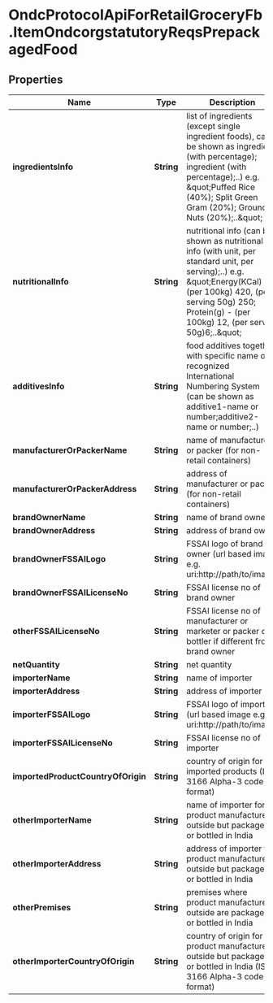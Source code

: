 # OndcProtocolApiForRetailGroceryFb.ItemOndcorgstatutoryReqsPrepackagedFood

## Properties
Name | Type | Description | Notes
------------ | ------------- | ------------- | -------------
**ingredientsInfo** | **String** | list of ingredients (except single ingredient foods), can be shown as ingredient (with percentage); ingredient (with percentage);..) e.g. \&quot;Puffed Rice (40%); Split Green Gram (20%); Ground Nuts (20%);..\&quot; | [optional] 
**nutritionalInfo** | **String** | nutritional info (can be shown as nutritional info (with unit, per standard unit, per serving);..) e.g. \&quot;Energy(KCal) - (per 100kg) 420, (per serving 50g) 250; Protein(g) - (per 100kg) 12, (per serving 50g)6;..\&quot; | [optional] 
**additivesInfo** | **String** | food additives together with specific name or recognized International Numbering System (can be shown as additive1-name or number;additive2-name or number;..) | [optional] 
**manufacturerOrPackerName** | **String** | name of manufacturer or packer (for non-retail containers) | [optional] 
**manufacturerOrPackerAddress** | **String** | address of manufacturer or packer (for non-retail containers) | [optional] 
**brandOwnerName** | **String** | name of brand owner | [optional] 
**brandOwnerAddress** | **String** | address of brand owner | [optional] 
**brandOwnerFSSAILogo** | **String** | FSSAI logo of brand owner (url based image e.g. uri:http://path/to/image) | [optional] 
**brandOwnerFSSAILicenseNo** | **String** | FSSAI license no of brand owner | [optional] 
**otherFSSAILicenseNo** | **String** | FSSAI license no of manufacturer or marketer or packer or bottler if different from brand owner | [optional] 
**netQuantity** | **String** | net quantity | [optional] 
**importerName** | **String** | name of importer | [optional] 
**importerAddress** | **String** | address of importer | [optional] 
**importerFSSAILogo** | **String** | FSSAI logo of importer (url based image e.g. uri:http://path/to/image) | [optional] 
**importerFSSAILicenseNo** | **String** | FSSAI license no of importer | [optional] 
**importedProductCountryOfOrigin** | **String** | country of origin for imported products (ISO 3166 Alpha-3 code format) | [optional] 
**otherImporterName** | **String** | name of importer for product manufactured outside but packaged or bottled in India | [optional] 
**otherImporterAddress** | **String** | address of importer for product manufactured outside but packaged or bottled in India | [optional] 
**otherPremises** | **String** | premises where product manufactured outside are packaged or bottled in India | [optional] 
**otherImporterCountryOfOrigin** | **String** | country of origin for product manufactured outside but packaged or bottled in India (ISO 3166 Alpha-3 code format) | [optional] 
